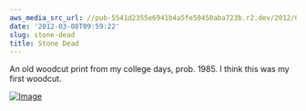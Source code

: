```yaml
---
aws_media_src_url: //pub-5541d2355e6941b4a5fe50450aba723b.r2.dev/2012/03/stonedead-woodcut.jpg
date: '2012-03-08T09:59:22'
slug: stone-dead
title: Stone Dead
---
```


 An old woodcut print from my college days, prob. 1985. I think this was my first woodcut.

 [![Image](//pub-5541d2355e6941b4a5fe50450aba723b.r2.dev/2012/03/stonedead-woodcut.jpg?w=487)](//pub-5541d2355e6941b4a5fe50450aba723b.r2.dev/2012/03/stonedead-woodcut.jpg)